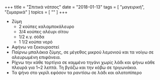 +++
title = "Σπιτικά νάτσος"
date = "2018-01-13"
tags = [ "μαγειρική", "ζυμαρικά" ]
topics = [ "" ]
+++

-   Ζύμη
    -   2 κούπες καλαμποκάλευρο
    -   3/4 κούπες αλέυρι σίτου
    -   1/2 κ.γ. σόδα
    -   1 1/2 κούπα νερό
-   Αφήνω να ξεκουραστεί
-   Παίρνω μπαλάκια ζύμης, σε μέγεθος μικρού λεμονιού και τα νοίγω σε αλευρωμένη επιφάνεια.
-   Ρίχνω την κάθε τορτίγια σε καμμένο τηγάνι χωρίς λάδι και ψήνω κάθε πλευρά για 1~2 λεπτά. Τη βγάζω και την κόβω σε τριγωνάκια.
-   Τα ψήνο στο γκρίλ εφόσον τα ραντίσω σε λάδι και αλατοπίπερο
